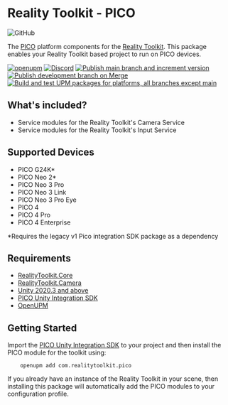# Reality Toolkit - PICO

![GitHub](https://user-images.githubusercontent.com/9565734/198220057-d90bcfc5-9b5e-43e4-a9a6-c5ac3ba946a5.png)

The [PICO](https://www.picoxr.com/) platform components for the [Reality Toolkit](https://github.com/realitycollective/com.realitytoolkit.core).
This package enables your Reality Toolkit based project to run on PICO devices.

[![openupm](https://img.shields.io/npm/v/com.realitytoolkit.pico?label=openupm&registry_uri=https://package.openupm.com)](https://openupm.com/packages/com.realitytoolkit.pico/)
[![Discord](https://img.shields.io/discord/597064584980987924.svg?label=&logo=discord&logoColor=ffffff&color=7389D8&labelColor=6A7EC2)](https://discord.gg/hF7TtRCFmB)
[![Publish main branch and increment version](https://github.com/realitycollective/com.realitytoolkit.pico/actions/workflows/main-publish.yml/badge.svg)](https://github.com/realitycollective/com.realitytoolkit.pico/actions/workflows/main-publish.yml)
[![Publish development branch on Merge](https://github.com/realitycollective/com.realitytoolkit.pico/actions/workflows/development-publish.yml/badge.svg)](https://github.com/realitycollective/com.realitytoolkit.pico/actions/workflows/development-publish.yml)
[![Build and test UPM packages for platforms, all branches except main](https://github.com/realitycollective/com.realitytoolkit.pico/actions/workflows/development-buildandtestupmrelease.yml/badge.svg)](https://github.com/realitycollective/com.realitytoolkit.pico/actions/workflows/development-buildandtestupmrelease.yml)

## What's included?

- Service modules for the Reality Toolkit's Camera Service
- Service modules for the Reality Toolkit's Input Service

## Supported Devices

- PICO G24K*
- PICO Neo 2*
- PICO Neo 3 Pro
- PICO Neo 3 Link
- PICO Neo 3 Pro Eye
- PICO 4
- PICO 4 Pro
- PICO 4 Enterprise

*Requires the legacy v1 Pico integration SDK package as a dependency

## Requirements

- [RealityToolkit.Core](https://github.com/realitycollective/com.realitytoolkit.core)
- [RealityToolkit.Camera](https://github.com/realitycollective/com.realitytoolkit.camera)
- [Unity 2020.3 and above](https://unity.com/)
- [PICO Unity Integration SDK](https://developer-global.pico-interactive.com/sdk?deviceId=1&platformId=1&itemId=12)
- [OpenUPM](https://openupm.com/docs/)

## Getting Started

Import the [PICO Unity Integration SDK](https://developer-global.pico-interactive.com/sdk?deviceId=1&platformId=1&itemId=12) to your project and then install the PICO module for the toolkit using:

```text
    openupm add com.realitytoolkit.pico
```

If you already have an instance of the Reality Toolkit in your scene, then installing this package will automatically add the PICO modules to your configuration profile.
